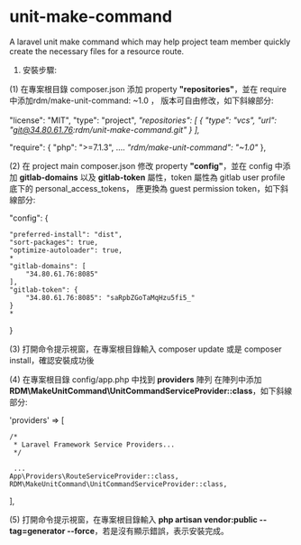 # unit-make-command

A laravel unit make command which may help project team member quickly create the necessary files for a resource route.


1. 安裝步驟:

(1) 在專案根目錄 composer.json 添加 property **"repositories"**，並在 require 中添加rdm/make-unit-command: ~1.0 ，
版本可自由修改，如下斜線部分:
<br>
<br>
"license": "MIT",
"type": "project",
*"repositories": [
    {
        "type": "vcs",
        "url": "git@34.80.61.76:rdm/unit-make-command.git"
    }
],*

"require": {
    "php": ">=7.1.3",
    ....
    *"rdm/make-unit-command": "~1.0"*
},


(2) 在 project main composer.json 修改 property **"config"**，並在 config 中添加 **gitlab-domains** 
以及 **gitlab-token** 屬性，token 屬性為 gitlab user profile 底下的 personal_access_tokens，
應更換為 guest permission token，如下斜線部分:


"config": {

    "preferred-install": "dist",
    "sort-packages": true,
    "optimize-autoloader": true,
    *
    "gitlab-domains": [
        "34.80.61.76:8085"
    ],
    "gitlab-token": {
        "34.80.61.76:8085": "saRpbZGoTaMqHzu5fi5_"
    }
    *
    
}



(3) 打開命令提示視窗，在專案根目錄輸入 composer update 或是 composer install，確認安裝成功後

(4) 在專案根目錄 config/app.php 中找到 **providers** 陣列 在陣列中添加 **RDM\MakeUnitCommand\UnitCommandServiceProvider::class**，如下斜線部分:


'providers' => [

    /*
     * Laravel Framework Service Providers...
     */
     
     ...
    App\Providers\RouteServiceProvider::class,
    RDM\MakeUnitCommand\UnitCommandServiceProvider::class,
],

(5) 打開命令提示視窗，在專案根目錄輸入 **php artisan vendor:public --tag=generator --force**，若是沒有顯示錯誤，表示安裝完成。




